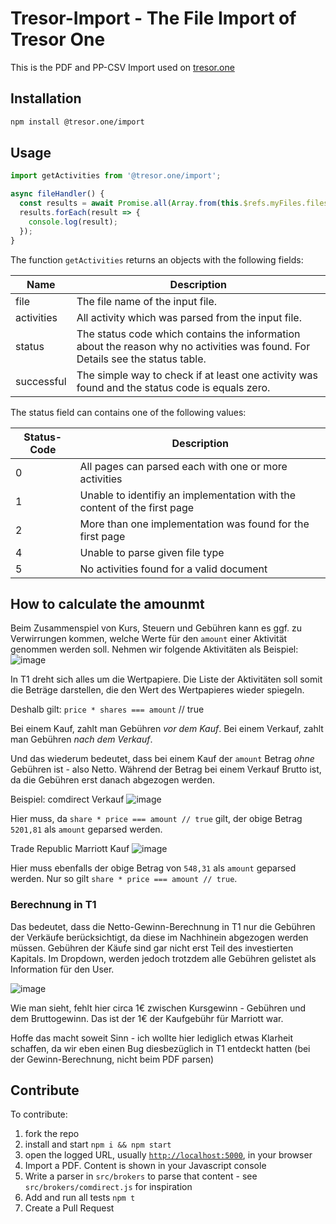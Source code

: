 # Tresor-Import - The File Import of Tresor One

This is the PDF and PP-CSV Import used on [tresor.one](https://tresor.one)

## Installation

```bash
npm install @tresor.one/import
```

## Usage

```js
import getActivities from '@tresor.one/import';

async fileHandler() {
  const results = await Promise.all(Array.from(this.$refs.myFiles.files).map(getActivities));
  results.forEach(result => {
    console.log(result);
  });
}
```

The function `getActivities` returns an objects with the following fields:

| Name       | Description                                                                                                                    |
| ---------- | ------------------------------------------------------------------------------------------------------------------------------ |
| file       | The file name of the input file.                                                                                               |
| activities | All activity which was parsed from the input file.                                                                             |
| status     | The status code which contains the information about the reason why no activities was found. For Details see the status table. |
| successful | The simple way to check if at least one activity was found and the status code is equals zero.                                 |

The status field can contains one of the following values:

| Status-Code | Description                                                              |
| ----------- | ------------------------------------------------------------------------ |
| 0           | All pages can parsed each with one or more activities                    |
| 1           | Unable to identifiy an implementation with the content of the first page |
| 2           | More than one implementation was found for the first page                |
| 4           | Unable to parse given file type                                          |
| 5           | No activities found for a valid document                                 |
## How to calculate the amounmt
Beim Zusammenspiel von Kurs, Steuern und Gebühren kann es ggf. zu Verwirrungen kommen, welche Werte für den `amount` einer Aktivität genommen werden soll. Nehmen wir folgende Aktivitäten als Beispiel:
![image](https://user-images.githubusercontent.com/2399810/82758263-b5b79380-9de5-11ea-8f76-d9a266e8b3d7.png)

In T1 dreht sich alles um die Wertpapiere. Die Liste der Aktivitäten soll somit die Beträge darstellen, die den Wert des Wertpapieres wieder spiegeln.

Deshalb gilt:
`price * shares === amount` // true

Bei einem Kauf, zahlt man Gebühren *vor dem Kauf*.
Bei einem Verkauf, zahlt man Gebühren *nach dem Verkauf*.

Und das wiederum bedeutet, dass bei einem Kauf der `amount` Betrag *ohne* Gebühren ist - also Netto. Während der Betrag bei einem Verkauf Brutto ist, da die Gebühren erst danach abgezogen werden.

Beispiel:
comdirect Verkauf
![image](https://user-images.githubusercontent.com/2399810/82758363-67ef5b00-9de6-11ea-8428-43d4c28a8279.png)

Hier muss, da `share * price === amount // true` gilt, der obige Betrag `5201,81` als `amount` geparsed werden.


Trade Republic Marriott Kauf
![image](https://user-images.githubusercontent.com/2399810/82758391-953c0900-9de6-11ea-82ea-c6e34fcd879b.png)

Hier muss ebenfalls der obige Betrag von `548,31` als `amount` geparsed werden. Nur so gilt `share * price === amount // true`.


### Berechnung in T1
Das bedeutet, dass die Netto-Gewinn-Berechnung in T1 nur die Gebühren der Verkäufe berücksichtigt, da diese im Nachhinein abgezogen werden müssen. Gebühren der Käufe sind gar nicht erst Teil des investierten Kapitals.
Im Dropdown, werden jedoch trotzdem alle Gebühren gelistet als Information für den User.

![image](https://user-images.githubusercontent.com/2399810/82758472-0976ac80-9de7-11ea-92a5-27d88afb2d31.png)


Wie man sieht, fehlt hier circa 1€ zwischen Kursgewinn - Gebühren und dem Bruttogewinn. Das ist der 1€ der Kaufgebühr für Marriott war.


Hoffe das macht soweit Sinn - ich wollte hier lediglich etwas Klarheit schaffen, da wir eben einen Bug diesbezüglich in T1 entdeckt hatten (bei der Gewinn-Berechnung, nicht beim PDF parsen)



## Contribute

To contribute:

1. fork the repo
2. install and start `npm i && npm start`
3. open the logged URL, usually [`http://localhost:5000`](http://localhost:5000), in your browser
4. Import a PDF. Content is shown in your Javascript console
5. Write a parser in `src/brokers` to parse that content - see `src/brokers/comdirect.js` for inspiration
6. Add and run all tests `npm t`
7. Create a Pull Request
